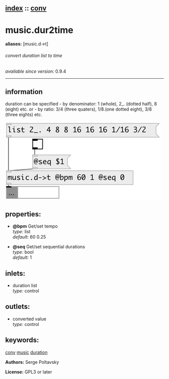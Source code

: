 [index](index.html) :: [conv](category_conv.html)
---

# music.dur2time
**aliases:** [music.d-&gt;t]


###### convert duration list to time

*available since version:* 0.9.4

---


## information
duration can be specified - by denominator: 1 (whole), 2_. (dotted half), 8 (eight) etc. or - by ratio: 3/4 (three quaters), 1/8.(one dotted eight), 3/8 (three eights) etc.


[![example](../examples/img/music.dur2time.jpg)](../examples/pd/music.dur2time.pd)







## properties:

* **@bpm** 
Get/set tempo<br>
_type:_ list<br>
_default:_ 60 0.25<br>

* **@seq** 
Get/set sequential durations<br>
_type:_ bool<br>
_default:_ 1<br>



## inlets:

* duration list<br>
_type:_ control



## outlets:

* converted value<br>
_type:_ control



## keywords:

[conv](keywords/conv.html)
[music](keywords/music.html)
[duration](keywords/duration.html)






**Authors:** Serge Poltavsky




**License:** GPL3 or later





